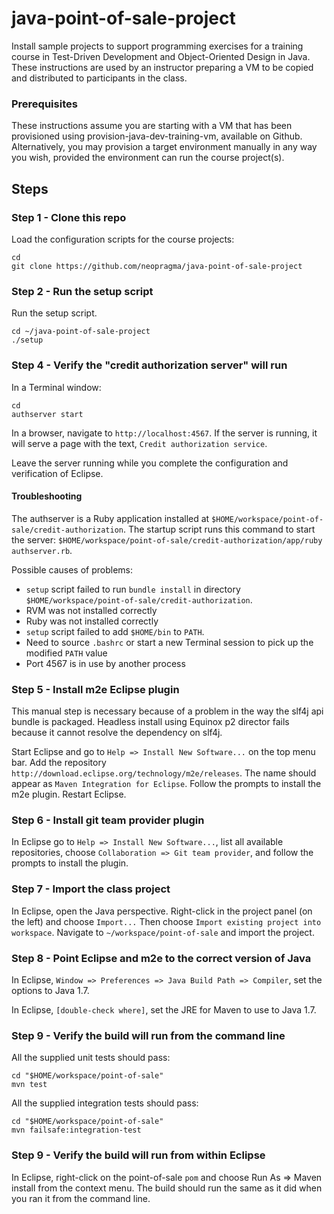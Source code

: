 # java-point-of-sale-project

Install sample projects to support programming exercises for a training course in Test-Driven Development and Object-Oriented Design in Java. These instructions are used by an instructor preparing a VM to be copied and distributed to participants in the class.

### Prerequisites

These instructions assume you are starting with a VM that has been provisioned using provision-java-dev-training-vm, available on Github. Alternatively, you may provision a target environment manually in any way you wish, provided the environment can run the course project(s).

## Steps

### Step 1 - Clone this repo

Load the configuration scripts for the course projects:

```shell
cd
git clone https://github.com/neopragma/java-point-of-sale-project
```

### Step 2 - Run the setup script

Run the setup script.

```shell
cd ~/java-point-of-sale-project
./setup
```

### Step 4 - Verify the "credit authorization server" will run

In a Terminal window: 

```shell
cd
authserver start
```

In a browser, navigate to ```http://localhost:4567```. If the server is running, it will serve a page with the text, ```Credit authorization service```. 

Leave the server running while you complete the configuration and verification of Eclipse.

#### Troubleshooting

The authserver is a Ruby application installed at ```$HOME/workspace/point-of-sale/credit-authorization```. The startup script runs this command to start the server: ```$HOME/workspace/point-of-sale/credit-authorization/app/ruby authserver.rb```.

Possible causes of problems:

* ```setup``` script failed to run ```bundle install``` in directory ```$HOME/workspace/point-of-sale/credit-authorization```.
* RVM was not installed correctly
* Ruby was not installed correctly
* ```setup``` script failed to add ```$HOME/bin``` to ```PATH```.
* Need to source ```.bashrc``` or start a new Terminal session to pick up the modified ```PATH``` value
* Port 4567 is in use by another process

### Step 5 - Install m2e Eclipse plugin

This manual step is necessary because of a problem in the way the slf4j api bundle is packaged. Headless install using Equinox p2 director fails because it cannot resolve the dependency on slf4j. 

Start Eclipse and go to ```Help => Install New Software...``` on the top menu bar. Add the repository ```http://download.eclipse.org/technology/m2e/releases```. The name should appear as ```Maven Integration for Eclipse```. Follow the prompts to install the m2e plugin. Restart Eclipse.

### Step 6 - Install git team provider plugin

In Eclipse go to ```Help => Install New Software...```, list all available repositories, choose ```Collaboration => Git team provider```, and follow the prompts to install the plugin.

### Step 7 - Import the class project

In Eclipse, open the Java perspective. Right-click in the project panel (on the left) and choose ```Import...``` Then choose ```Import existing project into workspace```. Navigate to ```~/workspace/point-of-sale``` and import the project.

### Step 8 - Point Eclipse and m2e to the correct version of Java

In Eclipse, ```Window => Preferences => Java Build Path => Compiler```, set the options to Java 1.7.

In Eclipse, ```[double-check where]```, set the JRE for Maven to use to Java 1.7.

### Step 9 - Verify the build will run from the command line

All the supplied unit tests should pass:

```shell
cd "$HOME/workspace/point-of-sale"
mvn test
```

All the supplied integration tests should pass:

```shell
cd "$HOME/workspace/point-of-sale"
mvn failsafe:integration-test
```

### Step 9 - Verify the build will run from within Eclipse

In Eclipse, right-click on the point-of-sale ```pom``` and choose Run As => Maven install from the context menu. The build should run the same as it did when you ran it from the command line.







